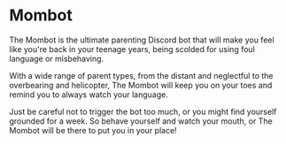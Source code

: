 # Mombot

The Mombot is the ultimate parenting Discord bot that will make you feel like you're back in your teenage years, being scolded for using foul language or misbehaving.

With a wide range of parent types, from the distant and neglectful to the overbearing and helicopter, The Mombot will keep you on your toes and remind you to always watch your language.

Just be careful not to trigger the bot too much, or you might find yourself grounded for a week. So behave yourself and watch your mouth, or The Mombot will be there to put you in your place!